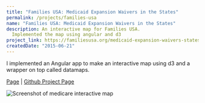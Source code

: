 ```yaml
---
title: "Families USA: Medicaid Expansion Waivers in the States"
permalink: /projects/families-usa
name: "Families USA: Medicaid Expansion Waivers in the States"
description: An interactive map for Families USA.
  Implemented the map using angular and d3
project_link: https://familiesusa.org/medicaid-expansion-waivers-states
createdDate: "2015-06-21"
---
```


I implemented an Angular app to make an interactive map using d3 and a wrapper on top called datamaps.

[Page](https://familiesusa.org/medicaid-expansion-waivers-states) |
[Github Project Page](https://github.com/caxy4/familes-usa-medicaid)

![Screenshot of medicare interactive map](/images/families-medicare.png)
